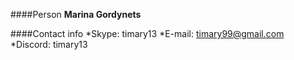 ####Person
**Marina Gordynets**

####Contact info
*Skype: timary13
*E-mail: [timary99@gmail.com](timary99@gmail.com)
*Discord: timary13

